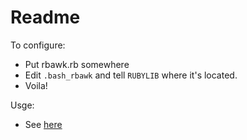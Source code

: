 # Readme

To configure:

 * Put rbawk.rb somewhere
 * Edit `.bash_rbawk` and tell `RUBYLIB` where it's located.
 * Voila!

Usge:

 * See [here](http://jambla.co.uk/?p=21)


